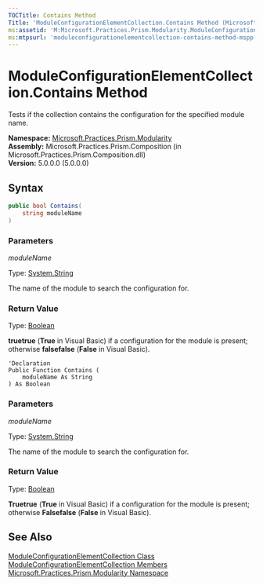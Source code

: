 ```yaml
---
TOCTitle: Contains Method
Title: 'ModuleConfigurationElementCollection.Contains Method (Microsoft.Practices.Prism.Modularity)'
ms:assetid: 'M:Microsoft.Practices.Prism.Modularity.ModuleConfigurationElementCollection.Contains(System.String)'
ms:mtpsurl: 'moduleconfigurationelementcollection-contains-method-mspp-modularity.md'
---
```


# ModuleConfigurationElementCollection.Contains Method

Tests if the collection contains the configuration for the specified module name.

**Namespace:** [Microsoft.Practices.Prism.Modularity](/patterns-practices/reference/mspp-modularity-namespace)<br/>
**Assembly:** Microsoft.Practices.Prism.Composition (in Microsoft.Practices.Prism.Composition.dll)<br/>
**Version:** 5.0.0.0 (5.0.0.0)

## Syntax

```C#
public bool Contains(
	string moduleName
)
```

### Parameters

*moduleName*

Type: [System.String](http://msdn.microsoft.com/en-us/library/s1wwdcbf)

The name of the module to search the configuration for.

### Return Value

Type: [Boolean](http://msdn.microsoft.com/en-us/library/a28wyd50)

**truetrue** (**True** in Visual Basic) if a configuration for the module is present; otherwise **falsefalse** (**False** in Visual Basic).



```VB
'Declaration
Public Function Contains ( 
	moduleName As String
) As Boolean
```

### Parameters

*moduleName*

Type: [System.String](http://msdn.microsoft.com/en-us/library/s1wwdcbf)

The name of the module to search the configuration for.

### Return Value

Type: [Boolean](http://msdn.microsoft.com/en-us/library/a28wyd50)

**Truetrue** (**True** in Visual Basic) if a configuration for the module is present; otherwise **Falsefalse** (**False** in Visual Basic).

## See Also

[ModuleConfigurationElementCollection Class](/patterns-practices/reference/moduleconfigurationelementcollection-class-mspp-modularity)<br/>
[ModuleConfigurationElementCollection Members](/patterns-practices/reference/moduleconfigurationelementcollection-members-mspp-modularity)<br/>
[Microsoft.Practices.Prism.Modularity Namespace](/patterns-practices/reference/mspp-modularity-namespace)
